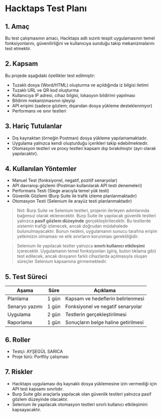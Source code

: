 #  Hacktaps Test Planı

## 1. Amaç

Bu test çalışmasının amacı, Hacktaps adlı sızıntı tespit uygulamasının temel fonksiyonlarını, güvenilirliğini ve kullanıcıya sunduğu takip mekanizmalarını test etmektir.  

## 2. Kapsam

Bu projede aşağıdaki özellikler test edilmiştir:  
- Tuzaklı dosya (Word/HTML) oluşturma ve açıldığında iz bilgisi iletimi  
- Tuzaklı URL ve QR kod oluşturma  
- Kullanıcıya IP adresi, cihaz bilgisi, lokasyon bildirimi yapılması  
- Bildirim mekanizmasının işleyişi  
- API erişimi (sadece gözlem; dışarıdan dosya yükleme desteklenmiyor)  
- Performans ve sınır testleri  

## 3. Hariç Tutulanlar

- Dış kaynaktan (örneğin Postman) dosya yükleme yapılamamaktadır.  
- Uygulama yalnızca kendi oluşturduğu içerikleri takip edebilmektedir.  
- Otomasyon testleri ve proxy testleri kapsam dışı bırakılmıştır (ayrı olarak yapılacaktır).

 ## 4. Kullanılan Yöntemler

- Manuel Test (fonksiyonel, negatif, pozitif senaryolar)
- API davranışı gözlemi (Postman kullanılarak API testi denemeleri)
- Performans Testi (Siege aracıyla temel yük testi)
- Güvenlik Gözlemi (Burp Suite ile trafik izleme planlanmaktadır)
- Otomasyon Testi (Selenium ile arayüz testi planlanmaktadır)

> Not: Burp Suite ve Selenium testleri, projenin ilerleyen adımlarında bağımsız olarak eklenecektir.
> Burp Suite ile yapılacak güvenlik testleri yalnızca **pasif gözlem düzeyinde** gerçekleştirilecektir. 
Bu testlerde sistemin trafiği izlenecek, ancak doğrudan müdahalede bulunulmayacaktır. Bunun nedeni, uygulamanın sunucu tarafına erişim yetkimizin olmaması ve etik sınırların korunması gerekliliğidir.

> Selenium ile yapılacak testler yalnızca **sınırlı kullanıcı etkileşimi** içerecektir. Uygulamanın temel fonksiyonları (giriş, buton tıklama gibi) test edilecek, ancak dosyanın farklı cihazlarda açılmasıyla oluşan süreçler Selenium kapsamına girmemektedir.


## 5. Test Süreci

| Aşama | Süre | Açıklama |
|-------|------|----------|
| Planlama | 1 gün | Kapsam ve hedeflerin belirlenmesi |
| Senaryo yazımı | 1 gün | Fonksiyonel ve negatif senaryolar |
| Uygulama | 2 gün | Testlerin gerçekleştirilmesi |
| Raporlama | 1 gün | Sonuçların belge haline getirilmesi |

## 6. Roller

- Testçi: AYŞEGÜL SARICA
- Proje türü:  Portföy çalışması

## 7. Riskler

- Hacktaps uygulaması dış kaynaklı dosya yüklemesine izin vermediği için API test kapsamı sınırlıdır.
- Burp Suite gibi araçlarla yapılacak olan güvenlik testleri yalnızca pasif gözlem düzeyinde olacaktır.
- Selenium ile yapılacak otomasyon testleri sınırlı kullanıcı etkileşimini kapsayacaktır.

